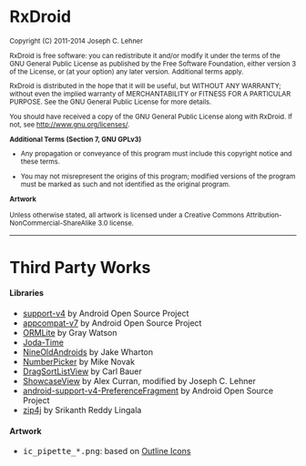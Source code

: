 RxDroid
=======

<small>
Copyright (C) 2011-2014 Joseph C. Lehner

RxDroid is free software: you can redistribute it and/or modify
it under the terms of the GNU General Public License as published by
the Free Software Foundation, either version 3 of the License, or
(at your option) any later version. Additional terms apply.

RxDroid is distributed in the hope that it will be useful,
but WITHOUT ANY WARRANTY; without even the implied warranty of
MERCHANTABILITY or FITNESS FOR A PARTICULAR PURPOSE.  See the
GNU General Public License for more details.

You should have received a copy of the GNU General Public License
along with RxDroid.  If not, see <http://www.gnu.org/licenses/>.

**Additional Terms (Section 7, GNU GPLv3)**

* Any propagation or conveyance of this program must include this
  copyright notice and these terms.

* You may not misrepresent the origins of this program; modified
  versions of the program must be marked as such and not identified
  as the original program.

**Artwork**

Unless otherwise stated, all artwork is licensed under a Creative
Commons Attribution-NonCommercial-ShareAlike 3.0 license.
</small>

---------------------------------------

Third Party Works
=================

#### Libraries

* [support-v4](http://developer.android.com/tools/support-library) by
  Android Open Source Project
* [appcompat-v7](http://developer.android.com/tools/support-library) by
  Android Open Source Project
* [ORMLite](http://ormlite.com) by Gray Watson
* [Joda-Time](http://www.joda.org/joda-time/)
* [NineOldAndroids](https://github.com/JakeWharton/NineOldAndroids) by
  Jake Wharton
* [NumberPicker](https://github.com/jclehner/numberpicker) by Mike Novak
* [DragSortListView](https://github.com/jclehner/drag-sort-listview)
  by Carl Bauer
* [ShowcaseView](https://github.com/jclehner/ShowcaseView) by Alex Curran,
  modified by Joseph C. Lehner
* [android-support-v4-PreferenceFragment](https://github.com/kolavar/android-support-v4-preferencefragment)
  by Android Open Source Project
* [zip4j](http://www.lingala.net/zip4j) by Srikanth Reddy Lingala

#### Artwork

* <tt>ic_pipette_*.png</tt>: based on [Outline Icons](http://www.iconarchive.com/show/outline-icons-by-designcontest.html)
